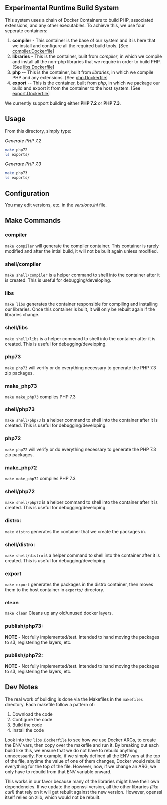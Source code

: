 ## Experimental Runtime Build System
This system uses a chain of Docker Containers to build PHP, associated extensions, and any other executables. To achieve this, we use four seperate containers:

1. **compiler** - This container is the base of our system and it is here that we install and configure all the required build tools. [See [compiler.Dockerfile](compiler.Dockerfile)]
2. **libraries** - This is the container, built from *compiler*, in which we compile and install all the non-php libraries that we require in order to build PHP. [See [libs.Dockerfile](libs.Dockerfile)]
3. **php** -- This is the container, built from *libraries*, in which we compile PHP and any extensions. [See [php.Dockerfile](php.Dockerfile)]
4. **export** -- This is the container, built from *php*, in which we package our build and export it from the container to the host system. [See [export.Dockerfile](export.Dockerfile)]

We currently support building either **PHP 7.2** or **PHP 7.3**.

## Usage
From this directory, simply type:

*Generate PHP 7.2*
```bash
make php72
ls exports/
```

*Generate PHP 7.3*
```bash
make php73
ls exports/
```
## Configuration
You may edit versions, etc. in the *versions.ini* file.

## Make Commands
### compiler
`make compiler` will generate the compiler container. This container is rarely modified and after the intial build, it will not be built again unless modified.

### shell/compiler
`make shell/compiler` is a helper command to shell into the container after it is created. This is useful for debugging/developing.

### libs
`make libs` generates the container responsible for compiling and installing our libraries. Once this container is built, it will only be rebuilt again if the libraries change.

### shell/libs
`make shell/libs` is a helper command to shell into the container after it is created. This is useful for debugging/developing.

### php73
`make php73` will verify or do everything necessary to generate the PHP 7.3 zip packages.

### make_php73
`make make_php73` compiles PHP 7.3

### shell/php73
`make shell/php73` is a helper command to shell into the container after it is created. This is useful for debugging/developing.

### php72
`make php72` will verify or do everything necessary to generate the PHP 7.3 zip packages.

### make_php72
`make make_php72` compiles PHP 7.3

### shell/php72
`make shell/php72` is a helper command to shell into the container after it is created. This is useful for debugging/developing.

### distro:
`make distro` generates the container that we create the packages in.

### shell/distro: 
`make shell/distro` is a helper command to shell into the container after it is created. This is useful for debugging/developing.

### export
`make export` generates the packages in the distro container, then moves them to the host container in `exports/` directory.

### clean
`make clean` Cleans up any old/unused docker layers.

### publish/php73:
**NOTE** - Not fully implemented/test. Intended to hand moving the packages to s3, registering the layers, etc.

### publish/php72:
**NOTE** - Not fully implemented/test. Intended to hand moving the packages to s3, registering the layers, etc.

## Dev Notes
The real work of building is done via the Makefiles in the `makefiles` directory. Each makefile follow a pattern of:

1. Download the code
2. Configure the code
3. Build the code
4. Install the code

Look into the `libs.Dockerfile` to see how we use Docker ARGs, to create the ENV vars, then copy over the makefile and run it. By breaking out each build like this, we ensure that we do not have to rebuild anything unnecessarily. For example, if we simply defined all the ENV vars at the top of the file, anytime the value of one of them changes, Docker would rebuild everything for the top of the file. However, now, if we change an ARG, we only have to rebuild from that ENV variable onward.

This works in our favor because many of the libraries might have their own dependencies. If we update the openssl version, all the other libraries _(like curl)_ that rely on it will get rebuilt against the new version. However, openssl itself relies on zlib, which would not be rebuilt.
